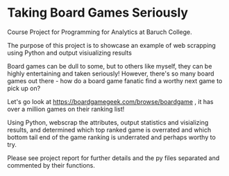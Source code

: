 # Taking Board Games Seriously
Course Project for Programming for Analytics at Baruch College.

The purpose of this project is to showcase an example of web scrapping using Python and output visiualizing results

Board games can be dull to some, but to others like myself, they can be highly entertaining and taken seriously!
However, there's so many board games out there - how do a board game fanatic find a worthy next game to pick up on?

Let's go look at https://boardgamegeek.com/browse/boardgame , it has over a million games on their ranking list!

Using Python, webscrap the attributes, output statistics and visializing results, and determined which top ranked game is overrated and which bottom tail end of the game ranking is underrated and perhaps worthy to try.

Please see project report for further details and the py files separated and commented by their functions. 

